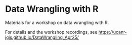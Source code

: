 # Data Wrangling with R

Materials for a workshop on data wrangling with R.

For details and the workshop recordings, see <https://ucanr-igis.github.io/DataWrangling_Apr25/>
